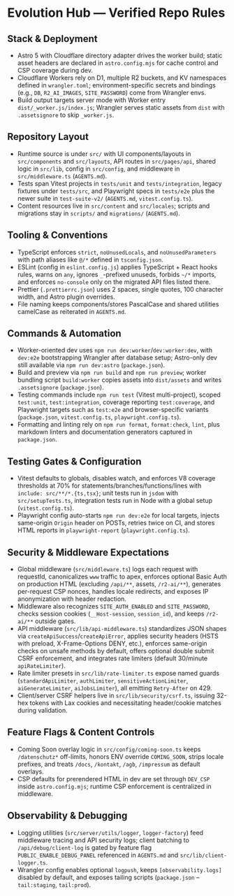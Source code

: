 # Evolution Hub — Verified Repo Rules

## Stack & Deployment
- Astro 5 with Cloudflare directory adapter drives the worker build; static asset headers are declared in `astro.config.mjs` for cache control and CSP coverage during dev.
- Cloudflare Workers rely on D1, multiple R2 buckets, and KV namespaces defined in `wrangler.toml`; environment-specific secrets and bindings (e.g., `DB`, `R2_AI_IMAGES`, `SITE_PASSWORD`) come from Wrangler envs.
- Build output targets server mode with Worker entry `dist/_worker.js/index.js`; Wrangler serves static assets from `dist` with `.assetsignore` to skip `_worker.js`.

## Repository Layout
- Runtime source is under `src/` with UI components/layouts in `src/components` and `src/layouts`, API routes in `src/pages/api`, shared logic in `src/lib`, config in `src/config`, and middleware in `src/middleware.ts` (`AGENTS.md`).
- Tests span Vitest projects in `tests/unit` and `tests/integration`, legacy fixtures under `tests/src`, and Playwright specs in `tests/e2e` plus the newer suite in `test-suite-v2/` (`AGENTS.md`, `vitest.config.ts`).
- Content resources live in `src/content` and `src/locales`; scripts and migrations stay in `scripts/` and `migrations/` (`AGENTS.md`).

## Tooling & Conventions
- TypeScript enforces `strict`, `noUnusedLocals`, and `noUnusedParameters` with path aliases like `@/*` defined in `tsconfig.json`.
- ESLint (config in `eslint.config.js`) applies TypeScript + React hooks rules, warns on `any`, ignores `_`-prefixed unuseds, forbids `~/*` imports, and enforces `no-console` only on the migrated API files listed there.
- Prettier (`.prettierrc.json`) uses 2 spaces, single quotes, 100 character width, and Astro plugin overrides.
- File naming keeps components/stores PascalCase and shared utilities camelCase as reiterated in `AGENTS.md`.

## Commands & Automation
- Worker-oriented dev uses `npm run dev:worker`/`dev:worker:dev`, with `dev:e2e` bootstrapping Wrangler after database setup; Astro-only dev still available via `npm run dev:astro` (`package.json`).
- Build and preview via `npm run build` and `npm run preview`; worker bundling script `build:worker` copies assets into `dist/assets` and writes `.assetsignore` (`package.json`).
- Testing commands include `npm run test` (Vitest multi-project), scoped `test:unit`, `test:integration`, coverage reporting `test:coverage`, and Playwright targets such as `test:e2e` and browser-specific variants (`package.json`, `vitest.config.ts`, `playwright.config.ts`).
- Formatting and linting rely on `npm run format`, `format:check`, `lint`, plus markdown linters and documentation generators captured in `package.json`.

## Testing Gates & Configuration
- Vitest defaults to globals, disables watch, and enforces V8 coverage thresholds at 70% for statements/branches/functions/lines with `include: src/**/*.{ts,tsx}`; unit tests run in `jsdom` with `src/setupTests.ts`, integration tests run in Node with a global setup (`vitest.config.ts`).
- Playwright config auto-starts `npm run dev:e2e` for local targets, injects same-origin `Origin` header on POSTs, retries twice on CI, and stores HTML reports in `playwright-report` (`playwright.config.ts`).

## Security & Middleware Expectations
- Global middleware (`src/middleware.ts`) logs each request with requestId, canonicalizes `www` traffic to apex, enforces optional Basic Auth on production HTML (excluding `/api/**`, assets, `/r2-ai/**`), generates per-request CSP nonces, handles locale redirects, and exposes IP anonymization with header redaction.
- Middleware also recognizes `SITE_AUTH_ENABLED` and `SITE_PASSWORD`, checks session cookies (`__Host-session`, `session_id`), and keeps `/r2-ai/**` outside gates.
- API middleware (`src/lib/api-middleware.ts`) standardizes JSON shapes via `createApiSuccess`/`createApiError`, applies security headers (HSTS with preload, X-Frame-Options DENY, etc.), enforces same-origin checks on unsafe methods by default, offers optional double submit CSRF enforcement, and integrates rate limiters (default 30/minute `apiRateLimiter`).
- Rate limiter presets in `src/lib/rate-limiter.ts` expose named guards (`standardApiLimiter`, `authLimiter`, `sensitiveActionLimiter`, `aiGenerateLimiter`, `aiJobsLimiter`), all emitting `Retry-After` on 429.
- Client/server CSRF helpers live in `src/lib/security/csrf.ts`, issuing 32-hex tokens with Lax cookies and necessitating header/cookie matches during validation.

## Feature Flags & Content Controls
- Coming Soon overlay logic in `src/config/coming-soon.ts` keeps `/datenschutz*` off-limits, honors ENV override `COMING_SOON`, strips locale prefixes, and treats `/docs`, `/kontakt`, `/agb`, `/impressum` as default overlays.
- CSP defaults for prerendered HTML in dev are set through `DEV_CSP` inside `astro.config.mjs`; runtime CSP enforcement is centralized in middleware.

## Observability & Debugging
- Logging utilities (`src/server/utils/logger`, `logger-factory`) feed middleware tracing and API security logs; client batching to `/api/debug/client-log` is gated by feature flag `PUBLIC_ENABLE_DEBUG_PANEL` referenced in `AGENTS.md` and `src/lib/client-logger.ts`.
- Wrangler config enables optional `logpush`, keeps `[observability.logs]` disabled by default, and exposes tailing scripts (`package.json` – `tail:staging`, `tail:prod`).

